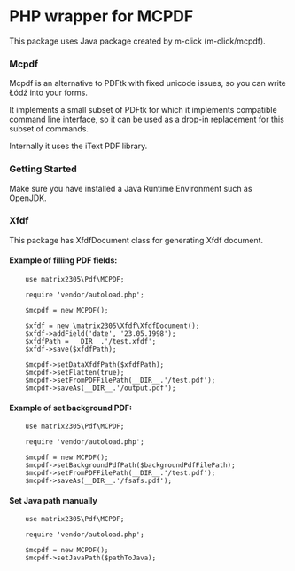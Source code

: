 # PHP wrapper for MCPDF

This package uses Java package created by m-click (m-click/mcpdf).

### Mcpdf

Mcpdf is an alternative to PDFtk with fixed unicode issues, so you can write Łódź into your forms.

It implements a small subset of PDFtk for which it implements compatible command line interface, so it can be used as a drop-in replacement for this subset of commands.

Internally it uses the iText PDF library.

### Getting Started

Make sure you have installed a Java Runtime Environment such as OpenJDK.

### Xfdf

This package has XfdfDocument class for generating Xfdf document.

#### Example of filling PDF fields:

```
    use matrix2305\Pdf\MCPDF;

    require 'vendor/autoload.php';
    
    $mcpdf = new MCPDF();
    
    $xfdf = new \matrix2305\Xfdf\XfdfDocument();
    $xfdf->addField('date', '23.05.1998');
    $xfdfPath = __DIR__.'/test.xfdf';
    $xfdf->save($xfdfPath);
    
    $mcpdf->setDataXfdfPath($xfdfPath);
    $mcpdf->setFlatten(true);
    $mcpdf->setFromPDFFilePath(__DIR__.'/test.pdf');
    $mcpdf->saveAs(__DIR__.'/output.pdf');
```

#### Example of set background PDF:

```
    use matrix2305\Pdf\MCPDF;

    require 'vendor/autoload.php';
    
    $mcpdf = new MCPDF();
    $mcpdf->setBackgroundPdfPath($backgroundPdfFilePath);
    $mcpdf->setFromPDFFilePath(__DIR__.'/test.pdf');
    $mcpdf->saveAs(__DIR__.'/fsafs.pdf');
```

#### Set Java path manually
```
    use matrix2305\Pdf\MCPDF;

    require 'vendor/autoload.php';
    
    $mcpdf = new MCPDF();
    $mcpdf->setJavaPath($pathToJava);
```
